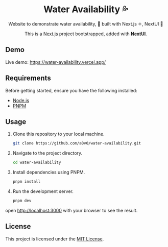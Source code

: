 <div align="center">

<h1>Water Availability 💦</h1> 
  Website to demonstrate water availability, 🛒 built with Next.js ⚛️, NextUI 💅

  <p>This is a <a href="https://nextjs.org/" target="_blank">Next.js</a> project bootstrapped, added with <a href="https://nextui.org/" target="_blank"><b>NextUI</b></a>.</p>

</div>

## Demo

Live demo: https://water-availability.vercel.app/

## Requirements

Before getting started, ensure you have the following installed:

- [Node.js](https://nodejs.org/)
- [PNPM](https://pnpm.io/)

## Usage

1. Clone this repository to your local machine.

   ```bash
   git clone https://github.com/a0v0/water-availability.git
   ```

2. Navigate to the project directory.

   ```bash
   cd water-availability
   ```

3. Install dependencies using PNPM.
   ```bash
   pnpm install
   ```
4. Run the development server.

   ```bash
   pnpm dev
   ```

open [http://localhost:3000](http://localhost:3000) with your browser to see the result.

## License

This project is licensed under the [MIT License](LICENSE).
